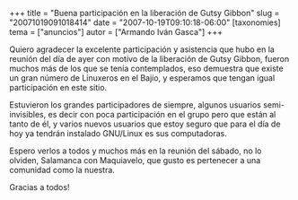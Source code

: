 +++
title = "Buena participación en la liberación de Gutsy Gibbon"
slug = "20071019091018414"
date = "2007-10-19T09:10:18-06:00"
[taxonomies]
tema = ["anuncios"]
autor = ["Armando Iván Gasca"]
+++

Quiero agradecer la excelente participación y asistencia que hubo en la
reunión del día de ayer con motivo de la liberación de Gutsy Gibbon,
fueron muchos más de los que se tenía contemplados, eso demuestra que
existe un gran número de Linuxeros en el Bajío, y esperamos que tengan
igual participación en este sitio.

Estuvieron los grandes participadores de siempre, algunos usuarios
semi-invisibles, es decir con poca participación en el grupo pero que
están al tanto de él, y varios nuevos usuarios que estoy seguro que para
el día de hoy ya tendrán instalado GNU/Linux es sus computadoras.

Espero verlos a todos y muchos más en la reunión del sábado, no lo
olviden, Salamanca con Maquiavelo, que gusto es pertenecer a una
comunidad como la nuestra.

Gracias a todos!

